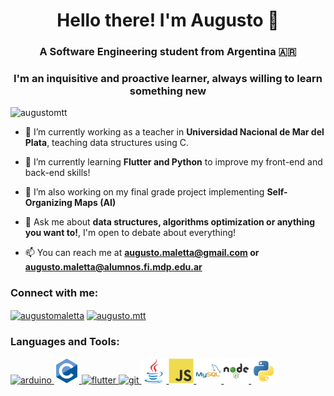 <h1 align="center">Hello there! I'm Augusto 🤠</h1>
<h3 align="center">A Software Engineering student from Argentina 🇦🇷</h3>
<h3 align="center">I'm an inquisitive and proactive learner, always willing to learn something new </h3>

<p align="left"> <img src="https://komarev.com/ghpvc/?username=augustomtt&label=Profile%20views&color=0e75b6&style=flat" alt="augustomtt" /> </p>

- 🔭 I’m currently working as a teacher in **Universidad Nacional de Mar del Plata**, teaching data structures using C.

- 🌱 I’m currently learning **Flutter and Python** to improve my front-end and back-end skills!

- 👯 I’m also working on my final grade project implementing **Self-Organizing Maps (AI)**

- 💬 Ask me about **data structures, algorithms optimization or anything you want to!**, I'm open to debate about everything!

- 📫 You can reach me at **augusto.maletta@gmail.com or augusto.maletta@alumnos.fi.mdp.edu.ar**

<h3 align="left">Connect with me:</h3>
<p align="left">
<a href="https://linkedin.com/in/augustomaletta" target="blank"><img align="center" src="https://raw.githubusercontent.com/rahuldkjain/github-profile-readme-generator/master/src/images/icons/Social/linked-in-alt.svg" alt="augustomaletta" height="30" width="40" /></a>
<a href="https://instagram.com/augusto.mtt" target="blank"><img align="center" src="https://raw.githubusercontent.com/rahuldkjain/github-profile-readme-generator/master/src/images/icons/Social/instagram.svg" alt="augusto.mtt" height="30" width="40" /></a>
</p>

<h3 align="left">Languages and Tools:</h3>
<p align="left"> <a href="https://www.arduino.cc/" target="_blank" rel="noreferrer"> <img src="https://cdn.worldvectorlogo.com/logos/arduino-1.svg" alt="arduino" width="40" height="40"/> </a> <a href="https://www.cprogramming.com/" target="_blank" rel="noreferrer"> <img src="https://raw.githubusercontent.com/devicons/devicon/master/icons/c/c-original.svg" alt="c" width="40" height="40"/> </a> <a href="https://flutter.dev" target="_blank" rel="noreferrer"> <img src="https://www.vectorlogo.zone/logos/flutterio/flutterio-icon.svg" alt="flutter" width="40" height="40"/> </a> <a href="https://git-scm.com/" target="_blank" rel="noreferrer"> <img src="https://www.vectorlogo.zone/logos/git-scm/git-scm-icon.svg" alt="git" width="40" height="40"/> </a> <a href="https://www.java.com" target="_blank" rel="noreferrer"> <img src="https://raw.githubusercontent.com/devicons/devicon/master/icons/java/java-original.svg" alt="java" width="40" height="40"/> </a> <a href="https://developer.mozilla.org/en-US/docs/Web/JavaScript" target="_blank" rel="noreferrer"> <img src="https://raw.githubusercontent.com/devicons/devicon/master/icons/javascript/javascript-original.svg" alt="javascript" width="40" height="40"/> </a> <a href="https://www.mysql.com/" target="_blank" rel="noreferrer"> <img src="https://raw.githubusercontent.com/devicons/devicon/master/icons/mysql/mysql-original-wordmark.svg" alt="mysql" width="40" height="40"/> </a> <a href="https://nodejs.org" target="_blank" rel="noreferrer"> <img src="https://raw.githubusercontent.com/devicons/devicon/master/icons/nodejs/nodejs-original-wordmark.svg" alt="nodejs" width="40" height="40"/> </a> <a href="https://www.python.org" target="_blank" rel="noreferrer"> <img src="https://raw.githubusercontent.com/devicons/devicon/master/icons/python/python-original.svg" alt="python" width="40" height="40"/> </a> </p>

